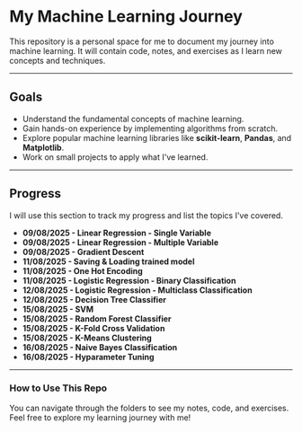 # My Machine Learning Journey

This repository is a personal space for me to document my journey into machine learning. It will contain code, notes, and exercises as I learn new concepts and techniques.

---

## **Goals**

* Understand the fundamental concepts of machine learning.
* Gain hands-on experience by implementing algorithms from scratch.
* Explore popular machine learning libraries like **scikit-learn**, **Pandas**, and **Matplotlib**.
* Work on small projects to apply what I've learned.

---

## **Progress**

I will use this section to track my progress and list the topics I've covered.

* **09/08/2025 - Linear Regression - Single Variable**
* **09/08/2025 - Linear Regression - Multiple Variable**
* **09/08/2025 - Gradient Descent**
* **11/08/2025 - Saving & Loading trained model**
* **11/08/2025 - One Hot Encoding**
* **11/08/2025 - Logistic Regression - Binary Classification**
* **12/08/2025 - Logistic Regression - Multiclass Classification**
* **12/08/2025 - Decision Tree Classifier**
* **15/08/2025 - SVM**
* **15/08/2025 - Random Forest Classifier**
* **15/08/2025 - K-Fold Cross Validation**
* **15/08/2025 - K-Means Clustering**
* **16/08/2025 - Naive Bayes Classification**
* **16/08/2025 - Hyparameter Tuning**

---

### **How to Use This Repo**

You can navigate through the folders to see my notes, code, and exercises. Feel free to explore my learning journey with me!